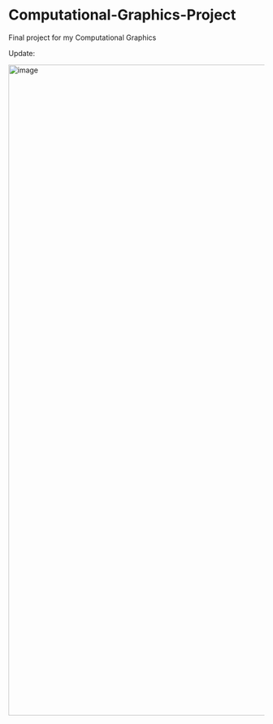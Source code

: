 # Computational-Graphics-Project
Final project for my  Computational Graphics



Update: 

<img width="1280" alt="image" src="https://user-images.githubusercontent.com/71990835/195901360-b995f895-3c39-497c-a693-860cfeefcc9c.png">

